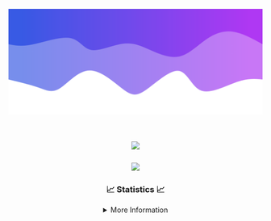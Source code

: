 ![Header](./IMG_4001.png)
<div align="center">

<h1 align="center">
  <a href="https://git.io/typing-svg">
    <img src="https://readme-typing-svg.herokuapp.com/?lines=Welcome+to+my+profile!+👋;JavaScript+developer.;&center=true&size=25">
  </a>
</h1>

<p align="center">
  <img src="https://lanyard.cnrad.dev/api/624702585596805130" />
</p>

### 📈 Statistics 📈
<details>
    <summary>More Information</summary>
    <br/>

<!--START_SECTION:waka-->
![Code Time](http://img.shields.io/badge/Code%20Time-82%20hrs%2034%20mins-blue)

![Profile Views](http://img.shields.io/badge/Profile%20Views-0-blue)

**🐱 My GitHub Data** 

> 📦 2.0 kB Used in GitHub's Storage 
 > 
> 🏆 3 Contributions in the Year 2024
 > 
> 🚫 Not Opted to Hire
 > 
> 📜 5 Public Repositories 
 > 
> 🔑 1 Private Repositories 
 > 
**I'm an Early 🐤** 

```text
🌞 Morning                115 commits         ███░░░░░░░░░░░░░░░░░░░░░░   13.31 % 
🌆 Daytime                348 commits         ██████████░░░░░░░░░░░░░░░   40.28 % 
🌃 Evening                358 commits         ██████████░░░░░░░░░░░░░░░   41.44 % 
🌙 Night                  43 commits          █░░░░░░░░░░░░░░░░░░░░░░░░   04.98 % 
```
📅 **I'm Most Productive on Wednesday** 

```text
Monday                   103 commits         ███░░░░░░░░░░░░░░░░░░░░░░   11.92 % 
Tuesday                  127 commits         ████░░░░░░░░░░░░░░░░░░░░░   14.70 % 
Wednesday                162 commits         █████░░░░░░░░░░░░░░░░░░░░   18.75 % 
Thursday                 145 commits         ████░░░░░░░░░░░░░░░░░░░░░   16.78 % 
Friday                   121 commits         ████░░░░░░░░░░░░░░░░░░░░░   14.00 % 
Saturday                 82 commits          ██░░░░░░░░░░░░░░░░░░░░░░░   09.49 % 
Sunday                   124 commits         ████░░░░░░░░░░░░░░░░░░░░░   14.35 % 
```


📊 **This Week I Spent My Time On** 

```text
🕑︎ Time Zone: America/New_York

💬 Programming Languages: 
Java                     13 hrs 45 mins      ██████████████████████░░░   88.39 % 
Kotlin                   1 hr 8 mins         ██░░░░░░░░░░░░░░░░░░░░░░░   07.35 % 
YAML                     16 mins             ░░░░░░░░░░░░░░░░░░░░░░░░░   01.72 % 
XML                      14 mins             ░░░░░░░░░░░░░░░░░░░░░░░░░   01.54 % 
GitIgnore file           4 mins              ░░░░░░░░░░░░░░░░░░░░░░░░░   00.48 % 

🔥 Editors: 
IntelliJ                 15 hrs 33 mins      █████████████████████████   100.00 % 

🐱‍💻 Projects: 
HCTeams                  4 hrs 21 mins       ███████░░░░░░░░░░░░░░░░░░   28.04 % 
Mercury                  3 hrs 58 mins       ██████░░░░░░░░░░░░░░░░░░░   25.58 % 
SacredRIPOrganizationNEW 3 hrs 24 mins       █████░░░░░░░░░░░░░░░░░░░░   21.91 % 
Sodium                   2 hrs 49 mins       █████░░░░░░░░░░░░░░░░░░░░   18.15 % 
Unknown Project          16 mins             ░░░░░░░░░░░░░░░░░░░░░░░░░   01.78 % 

💻 Operating System: 
Windows                  15 hrs 33 mins      █████████████████████████   100.00 % 
```

**I Mostly Code in Java** 

```text
Java                     21 repos            ██████████████████████░░░   87.50 % 
JavaScript               2 repos             ██░░░░░░░░░░░░░░░░░░░░░░░   08.33 % 
C++                      1 repo              █░░░░░░░░░░░░░░░░░░░░░░░░   04.17 % 
```



**Timeline**

![Lines of Code chart](https://raw.githubusercontent.com/DevDipin/DevDipin/main/assets/bar_graph.png)


 Last Updated on 15/02/2024 07:09:05 UTC
<!--END_SECTION:waka-->

![Footer](./IMG_4002.png)